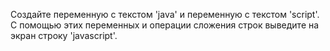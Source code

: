 Создайте переменную с текстом 'java' и переменную с текстом 'script'. С помощью этих переменных и операции сложения строк выведите на экран строку 'javascript'.